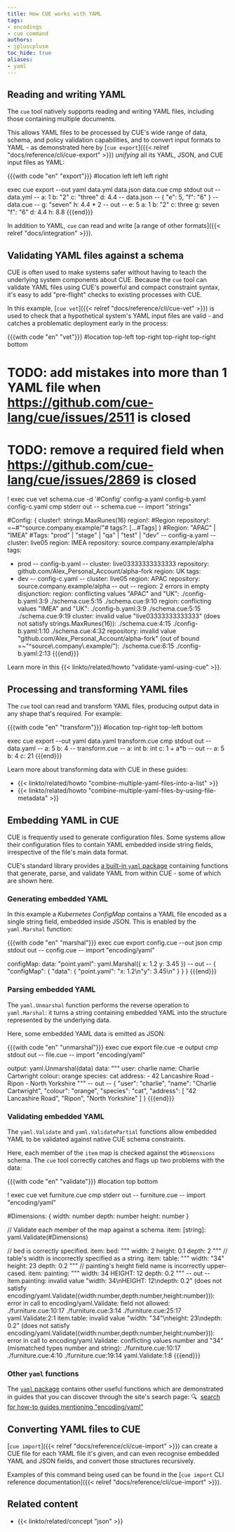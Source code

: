 ```yaml
---
title: How CUE works with YAML
tags:
- encodings
- cue command
authors:
- jpluscplusm
toc_hide: true
aliases:
- yaml
---
```


## Reading and writing YAML

The `cue` tool natively supports reading and writing YAML files, including
those containing multiple documents.

This allows YAML files to be processed by CUE's wide range of data, schema, and
policy validation capabilities, and to convert input formats to YAML - as
demonstrated here by
[`cue export`]({{< relref "docs/reference/cli/cue-export" >}})
*unifying* all its YAML, JSON, and CUE input files as YAML:
<!-- TODO: add links for capabilities -->
<!-- TODO: add link to unification concept guide -->

{{{with code "en" "export"}}}
#location left left left right

exec cue export --out yaml data.yml data.json data.cue
cmp stdout out
-- data.yml --
a: 1
b: "2"
c: "three"
d: 4.4
-- data.json --
{
    "e": 5,
    "f": "6"
}
-- data.cue --
g: "seven"
h: 4.4 * 2
-- out --
e: 5
a: 1
b: "2"
c: three
g: seven
"f": "6"
d: 4.4
h: 8.8
{{{end}}}

In addition to YAML, `cue` can read and write
[a range of other formats]({{< relref "docs/integration" >}}).

## Validating YAML files against a schema

CUE is often used to make systems safer without having to teach the underlying
system components about CUE. Because the `cue` tool can validate YAML files
using CUE's powerful and compact constraint syntax, it's easy to add
"pre-flight" checks to existing processes with CUE.

In this example,
[`cue vet`]({{< relref "docs/reference/cli/cue-vet" >}})
is used to check that a hypothetical system's YAML input files are valid - and
catches a problematic deployment early in the process:

{{{with code "en" "vet"}}}
#location top-left top-right top-right top-right bottom
# TODO: add mistakes into more than 1 YAML file when https://github.com/cue-lang/cue/issues/2511 is closed
# TODO: remove a required field when https://github.com/cue-lang/cue/issues/2869 is closed

! exec cue vet schema.cue -d '#Config' config-a.yaml config-b.yaml config-c.yaml
cmp stderr out
-- schema.cue --
import "strings"

#Config: {
	cluster!:    strings.MaxRunes(16)
	region!:     #Region
	repository!: =~#"^source\.company\.example/"#
	tags?: [...#Tags]
}
#Region: "APAC" | "IMEA"
#Tags:   "prod" | "stage" | "qa" | "test" | "dev"
-- config-a.yaml --
cluster: live05
region: IMEA
repository: source.company.example/alpha
tags:
  - prod
-- config-b.yaml --
cluster: live03333333333333
repository: github.com/Alex_Personal_Account/alpha-fork
region: UK
tags:
  - dev
-- config-c.yaml --
cluster: live05
region: APAC
repository: source.company.example/alpha
-- out --
region: 2 errors in empty disjunction:
region: conflicting values "APAC" and "UK":
    ./config-b.yaml:3:9
    ./schema.cue:5:15
    ./schema.cue:9:10
region: conflicting values "IMEA" and "UK":
    ./config-b.yaml:3:9
    ./schema.cue:5:15
    ./schema.cue:9:19
cluster: invalid value "live03333333333333" (does not satisfy strings.MaxRunes(16)):
    ./schema.cue:4:15
    ./config-b.yaml:1:10
    ./schema.cue:4:32
repository: invalid value "github.com/Alex_Personal_Account/alpha-fork" (out of bound =~"^source\\.company\\.example/"):
    ./schema.cue:6:15
    ./config-b.yaml:2:13
{{{end}}}

Learn more in this {{< linkto/related/howto "validate-yaml-using-cue" >}}.

## Processing and transforming YAML files

The `cue` tool can read and transform YAML files, producing output data in any
shape that's required. For example:

{{{with code "en" "transform"}}}
#location top-right top-left bottom

exec cue export --out yaml data.yaml transform.cue
cmp stdout out
-- data.yaml --
a: 5
b: 4
-- transform.cue --
a: int
b: int
c: 1 + a*b
-- out --
a: 5
b: 4
c: 21
{{{end}}}

Learn more about transforming data with CUE in these guides:

- {{< linkto/related/howto "combine-multiple-yaml-files-into-a-list" >}}
- {{< linkto/related/howto "combine-multiple-yaml-files-by-using-file-metadata" >}}

## Embedding YAML in CUE

CUE is frequently used to generate configuration files. Some systems allow
their configuration files to contain YAML embedded inside string fields,
irrespective of the file's main data format.

CUE's standard library provides
[a built-in `yaml` package](https://pkg.go.dev/cuelang.org/go/pkg/encoding/yaml)
containing functions that generate, parse, and validate YAML from
within CUE - some of which are shown here.

### Generating embedded YAML

In this example a *Kubernetes ConfigMap* contains a YAML file encoded as a
single string field, embedded inside JSON. This is enabled by the
`yaml.Marshal` function:

{{{with code "en" "marshal"}}}
exec cue export config.cue --out json
cmp stdout out
-- config.cue --
import "encoding/yaml"

configMap: data: "point.yaml": yaml.Marshal({
	x: 1.2
	y: 3.45
})
-- out --
{
    "configMap": {
        "data": {
            "point.yaml": "x: 1.2\n\"y\": 3.45\n"
        }
    }
}
{{{end}}}

### Parsing embedded YAML

The `yaml.Unmarshal` function performs the reverse operation to `yaml.Marshal`:
it turns a string containing embedded YAML into the structure represented by
the underlying data.

Here, some embedded YAML data is emitted as JSON:

{{{with code "en" "unmarshal"}}}
exec cue export file.cue -e output
cmp stdout out
-- file.cue --
import "encoding/yaml"

output: yaml.Unmarshal(data)
data: """
	  user: charlie
	  name: Charlie Cartwright
	  colour: orange
	  species: cat
	  address:
	    - 42 Lancashire Road
	    - Ripon
	    - North Yorkshire
	"""
-- out --
{
    "user": "charlie",
    "name": "Charlie Cartwright",
    "colour": "orange",
    "species": "cat",
    "address": [
        "42 Lancashire Road",
        "Ripon",
        "North Yorkshire"
    ]
}
{{{end}}}

### Validating embedded YAML

The `yaml.Validate` and `yaml.ValidatePartial` functions allow embedded YAML to
be validated against native CUE schema constraints.

Here, each member of the `item` map is checked against the `#Dimensions`
schema. The `cue` tool correctly catches and flags up two problems with the
data:

{{{with code "en" "validate"}}}
#location top bottom

! exec cue vet furniture.cue
cmp stderr out
-- furniture.cue --
import "encoding/yaml"

#Dimensions: {
	width:  number
	depth:  number
	height: number
}

// Validate each member of the map against a schema.
item: [string]: yaml.Validate(#Dimensions)

// bed is correctly specified.
item: bed: """
	width: 2
	height: 0.1
	depth: 2
	"""
// table's width is incorrectly specified as a string.
item: table: """
	width: "34"
	height: 23
	depth: 0.2
	"""
// painting's height field name is incorrectly upper-cased.
item: painting: """
	width: 34
	HEIGHT: 12
	depth: 0.2
	"""
-- out --
item.painting: invalid value "width: 34\nHEIGHT: 12\ndepth: 0.2" (does not satisfy encoding/yaml.Validate({width:number,depth:number,height:number})): error in call to encoding/yaml.Validate: field not allowed:
    ./furniture.cue:10:17
    ./furniture.cue:3:14
    ./furniture.cue:25:17
    yaml.Validate:2:1
item.table: invalid value "width: \"34\"\nheight: 23\ndepth: 0.2" (does not satisfy encoding/yaml.Validate({width:number,depth:number,height:number})): error in call to encoding/yaml.Validate: conflicting values number and "34" (mismatched types number and string):
    ./furniture.cue:10:17
    ./furniture.cue:4:10
    ./furniture.cue:19:14
    yaml.Validate:1:8
{{{end}}}

### Other `yaml` functions

The
[`yaml` package](https://pkg.go.dev/cuelang.org/go/pkg/encoding/yaml)
contains other useful functions which are demonstrated in guides that you can
discover through the site's search page:
&#x1F50D;&nbsp;
[search for how-to guides mentioning "encoding/yaml"](/search/?q="encoding/yaml"%20contentType:"How-to%20Guides")

## Converting YAML files to CUE

[`cue import`]({{< relref "docs/reference/cli/cue-import" >}})
can create a CUE file for each YAML file it's given, and can even recognise
embedded YAML and JSON fields, and convert those structures recursively.

Examples of this command being used can be found in the
[`cue import` CLI reference documentation]({{< relref "docs/reference/cli/cue-import" >}}).

<!-- TODO: refer to a better page than the plain text CLI help text -->
<!-- TODO: what example could work inline, here? -->

## Related content

- {{< linkto/related/concept "json" >}}
